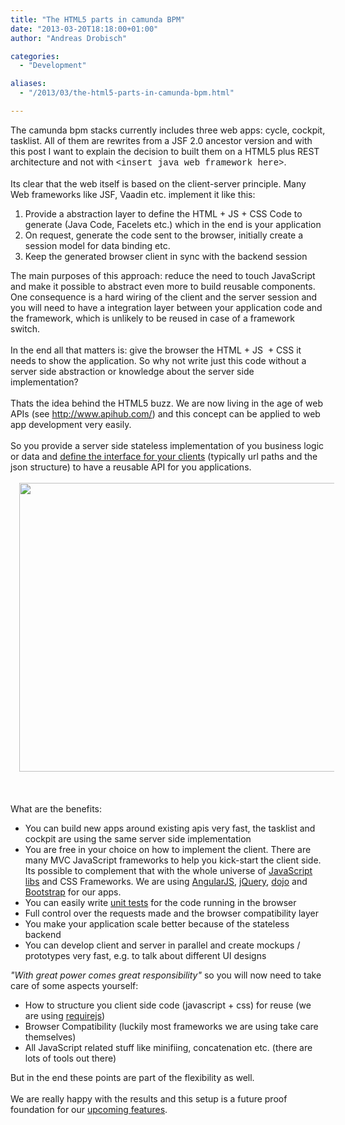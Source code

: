 ```yaml
---
title: "The HTML5 parts in camunda BPM"
date: "2013-03-20T18:18:00+01:00"
author: "Andreas Drobisch"

categories:
  - "Development"

aliases:
  - "/2013/03/the-html5-parts-in-camunda-bpm.html"

---
```


<div dir="ltr" style="text-align: left;" trbidi="on">
The camunda bpm stacks currently includes three web apps: cycle, cockpit, tasklist. All of them are rewrites from a JSF 2.0 ancestor version and with this post I want to explain the decision to built them on a HTML5 plus REST architecture and not with <span style="font-family: Courier New, Courier, monospace;">&lt;insert java web framework here&gt;</span>.<br />
<br />
Its clear that the web itself is based on the client-server principle. Many Web frameworks like JSF, Vaadin etc. implement it like this:<br />
<ol style="text-align: left;">
<li>Provide a abstraction layer to define the HTML&nbsp;+ JS + CSS&nbsp;Code to generate (Java Code, Facelets etc.) which in the end is your application</li>
<li>On request, generate the code sent to the browser, initially create a session model for data binding etc.</li>
<li>Keep the generated browser client in sync with the backend session</li>
</ol>
<div>
The main purposes of this approach: reduce the need to touch JavaScript and make it possible to abstract even more to build reusable components. One&nbsp;consequence&nbsp;is a hard wiring of the client and the server session and you will need to have a integration layer between your application code and the framework, which is unlikely to be reused in case of a framework switch.</div>
<div>
<br /></div>
<div>
In the end all that matters is: give the browser the HTML&nbsp;+ JS &nbsp;+ CSS it needs to show the application. So why not write just this code without a server side abstraction or knowledge about the server side implementation?&nbsp;</div>
<div>
<br /></div>
<div>
<div class="separator" style="clear: both; text-align: center;">
</div>
Thats the idea behind the HTML5 buzz. We are now living in the age of web APIs (see&nbsp;<a href="http://www.apihub.com/">http://www.apihub.com/</a>) and this concept can be applied to web app development very easily.&nbsp;</div>
<div>
<br /></div>
<div>
So you provide a server side stateless implementation of you business logic or data and <a href="http://docs.camunda.org/latest/api-references/rest/" target="_blank">define the interface for your clients</a> (typically url paths and the json structure) to have a reusable API for you applications.</div>
<div>
<br />
<div class="separator" style="clear: both; text-align: center;">
<a href="http://3.bp.blogspot.com/-G3HHc2cy5YM/UUntbZsb2UI/AAAAAAAAAFs/xzjeFX_36pM/s1600/webapps.png" imageanchor="1" style="margin-left: 1em; margin-right: 1em;"><img border="0" height="462" src="http://3.bp.blogspot.com/-G3HHc2cy5YM/UUntbZsb2UI/AAAAAAAAAFs/xzjeFX_36pM/s640/webapps.png" width="640" /></a></div>
<br /></div>
<div>
<div class="separator" style="clear: both; text-align: center;">
</div>
<div class="separator" style="clear: both; text-align: center;">
</div>
<div class="separator" style="clear: both; text-align: center;">
</div>
<br /></div>
<div>
<br /></div>
<div>
What are the benefits:&nbsp;</div>
<div>
<ul style="text-align: left;">
<li>You can build new apps around existing apis very fast, the tasklist and cockpit are using the same server side implementation</li>
<li>You are free in your choice on how to implement the client. There are many MVC JavaScript frameworks to help you&nbsp;kick-start&nbsp;the client side. Its possible to complement that with the whole universe of <a href="http://microjs.com/">JavaScript libs</a>&nbsp;and CSS Frameworks. We are using <a href="http://angularjs.org/" target="_blank">AngularJS</a>, <a href="http://jquery.com/" target="_blank">jQuery</a>, <a href="http://dojotoolkit.org/" target="_blank">dojo</a> and <a href="http://twitter.github.com/bootstrap/" target="_blank">Bootstrap</a> for our apps.</li>
<li>You can easily write <a href="https://github.com/camunda/camunda-bpmn.js/blob/master/test/bpmn/usertask.js" target="_blank">unit tests</a> for the code running in the browser</li>
<li>Full control over the requests made and the browser compatibility layer&nbsp;</li>
<li>You make your application scale better because of the stateless backend</li>
<li>You can develop client and server in parallel and create mockups / prototypes very fast, e.g. to talk about different UI designs</li>
</ul>
</div>
<div>
<i>"With great power comes great responsibility"</i> so you will now need to take care of some aspects yourself:</div>
<div>
<ul style="text-align: left;">
<li>How to structure you client side code (javascript + css) for reuse (we are using <a href="http://requirejs.org/" target="_blank">requirejs</a>)</li>
<li>Browser Compatibility (luckily most frameworks we are using take care themselves)</li>
<li>All JavaScript related stuff like minifiing, concatenation etc. (there are lots of tools out there)</li>
</ul>
<div>
But in the end these points are part of the flexibility as well.</div>
<div>
<br /></div>
<div>
We are really happy with the results and this setup is a future proof foundation for our <a href="http://www.camunda.org/" target="_blank">upcoming features</a>.</div>
</div>
<div>
<br /></div>
<div>
<br /></div>
</div>